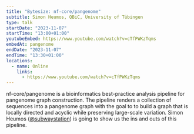 ```yaml
---
title: "Bytesize: nf-core/pangenome"
subtitle: Simon Heumos, QBiC, University of Tübingen
type: talk
startDate: "2023-11-07"
startTime: "13:00+01:00"
youtubeEmbed: https://www.youtube.com/watch?v=cTfPWKzTqms
embedAt: pangenome
endDate: "2023-11-07"
endTime: "13:30+01:00"
locations:
  - name: Online
    links:
      - https://www.youtube.com/watch?v=cTfPWKzTqms
---
```


nf-core/pangenome is a bioinformatics best-practice analysis pipeline for pangenome graph construction. The pipeline renders a collection of sequences into a pangenome graph with the goal to to build a graph that is locally directed and acyclic while preserving large-scale variation. Simon Heumos ([@subwaystation](https://github.com/subwaystation)) is going to show us the ins and outs of this pipeline.
